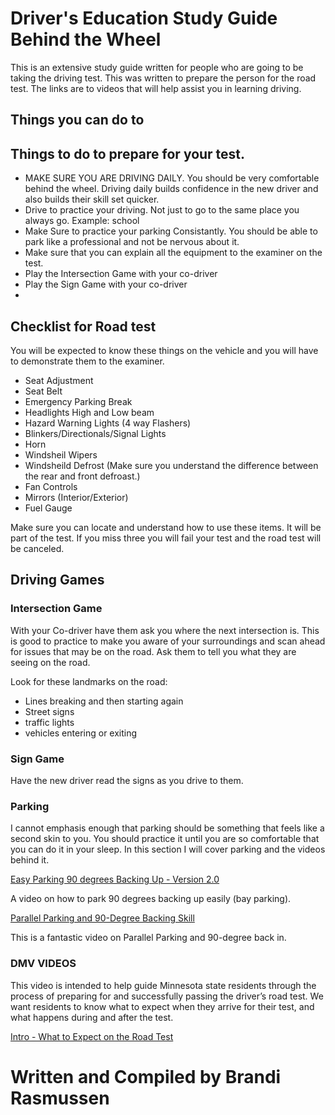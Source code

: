 # Driver's Education Study Guide Behind the Wheel

 This is an extensive study guide written for people who are going to be taking the driving test.  This was written to prepare the person for the road test. The links are to videos that will help assist you in learning driving.

 ## Things you can do to

 ## Things to do to prepare for your test.

 - MAKE SURE YOU ARE DRIVING DAILY. You should be very comfortable behind the wheel. Driving daily builds confidence in the new driver and also builds their skill set quicker.  
 - Drive to practice your driving.  Not just to go to the same place you always go.  Example: school
 - Make Sure to practice your parking Consistantly.  You should be able to park like a professional and not be nervous about it.
 - Make sure that you can explain all the equipment to the examiner on the test.
 - Play the Intersection Game with your co-driver
 - Play the Sign Game with your co-driver
 - 

## Checklist for Road test

You will be expected to know these things on the vehicle and you will have to demonstrate them to the examiner.  

- Seat Adjustment
- Seat Belt
- Emergency Parking Break
- Headlights High and Low beam
- Hazard Warning Lights (4 way Flashers)
- Blinkers/Directionals/Signal Lights
- Horn
- Windsheil Wipers
- Windsheild Defrost (Make sure you understand the difference between the rear and front defroast.)
- Fan Controls
- Mirrors (Interior/Exterior)
- Fuel Gauge

Make sure you can locate and understand how to use these items.  It will be part of the test.  If you miss three you will fail your test and the road test will be canceled. 

## Driving Games

### Intersection Game

With your Co-driver have them ask you where the next intersection is.  This is good to practice to make you aware of your surroundings and scan ahead for issues that may be on the road. Ask them to tell you what they are seeing on the road.

Look for these landmarks on the road:  
- Lines breaking and then starting again
- Street signs
- traffic lights
- vehicles entering or exiting

### Sign Game

Have the new driver read the signs as you drive to them.  

### Parking 

I cannot emphasis enough that parking should be something that feels like a second skin to you.  You should practice it until you are so comfortable that you can do it in your sleep.  In this section I will cover parking and the videos behind it.

[Easy Parking 90 degrees Backing Up - Version 2.0](https://www.youtube.com/watch?v=VSUqShilV44)

A video on how to park 90 degrees backing up easily (bay parking).

[Parallel Parking and 90-Degree Backing Skill](https://www.youtube.com/watch?v=aSbVbTvTSFo)

This is a fantastic video on Parallel Parking and 90-degree back in.

[]()
[]()
[]()
[]()

### DMV VIDEOS

This video is intended to help guide Minnesota state residents through the process of preparing for and successfully passing the driver’s road test. 
We want residents to know what to expect when they arrive for their test, and what happens during and after the test.

[Intro - What to Expect on the Road Test](https://www.youtube.com/watch?v=n1KduIOwPHs)

# Written and Compiled by Brandi Rasmussen
